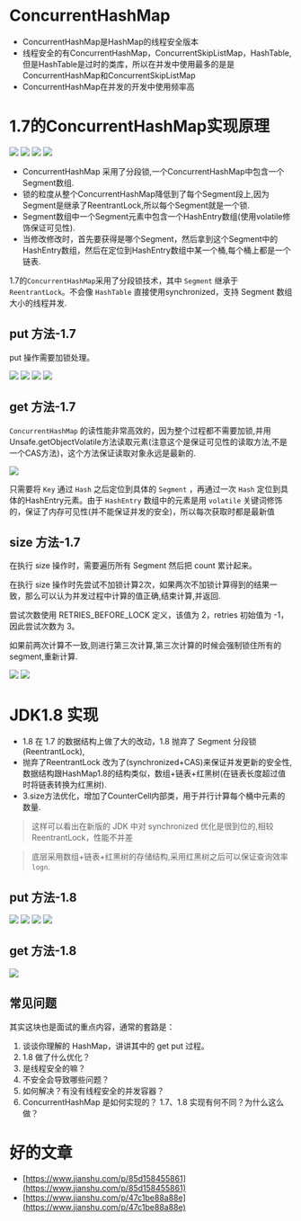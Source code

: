 # ConcurrentHashMap

- ConcurrentHashMap是HashMap的线程安全版本
- 线程安全的有ConcurrentHashMap，ConcurrentSkipListMap，HashTable,但是HashTable是过时的类库，所以在并发中使用最多的是是ConcurrentHashMap和ConcurrentSkipListMap
- ConcurrentHashMap在并发的开发中使用频率高

# 1.7的ConcurrentHashMap实现原理

![](../pics/ConcurrentHashMap数据存储结构.png)
![](../pics/ConcurrentHashMap数据存储结构02.png)
![](../pics/ConcurrentHashMap数据存储结构03.png)
![](../pics/Unsafe类-CAS.png)

* ConcurrentHashMap 采用了分段锁,一个ConcurrentHashMap中包含一个Segment数组.
* 锁的粒度从整个ConcurrentHashMap降低到了每个Segment段上,因为Segment是继承了ReentrantLock,所以每个Segment就是一个锁.
* Segment数组中一个Segment元素中包含一个HashEntry数组(使用volatile修饰保证可见性).
* 当修改修改时，首先要获得是哪个Segment，然后拿到这个Segment中的HashEntry数组，然后在定位到HashEntry数组中某一个桶,每个桶上都是一个链表.

1.7的`ConcurrentHashMap`采用了分段锁技术，其中 `Segment` 继承于 `ReentrantLock`。不会像 `HashTable` 直接使用synchronized，支持 Segment 数组大小的线程并发.

## put 方法-1.7

put 操作需要加锁处理。

![](../pics/put-jdk7.png)
![](../pics/put-jdk7-02.png)
![](../pics/put-jdk7-03.png)
![](../pics/put-jdk7-04.png)

## get 方法-1.7

`ConcurrentHashMap` 的读性能非常高效的，因为整个过程都不需要加锁,并用Unsafe.getObjectVolatile方法读取元素(注意这个是保证可见性的读取方法,不是一个CAS方法)，这个方法保证读取对象永远是最新的.

![](../pics/get方法-jdk7.png)

只需要将 `Key` 通过 `Hash` 之后定位到具体的 `Segment` ，再通过一次 `Hash` 定位到具体的HashEntry元素。由于 `HashEntry` 数组中的元素是用 `volatile` 关键词修饰的，保证了内存可见性(并不能保证并发的安全)，所以每次获取时都是最新值

## size 方法-1.7

在执行 size 操作时，需要遍历所有 Segment 然后把 count 累计起来。

在执行 size 操作时先尝试不加锁计算2次，如果两次不加锁计算得到的结果一致，那么可以认为并发过程中计算的值正确,结束计算,并返回.

尝试次数使用 RETRIES_BEFORE_LOCK 定义，该值为 2，retries 初始值为 -1，因此尝试次数为 3。

如果前两次计算不一致,则进行第三次计算,第三次计算的时候会强制锁住所有的 segment,重新计算.

![](../pics/jdk7-size.png)
![](../pics/jdk7-size02.png)

# JDK1.8 实现

- 1.8 在 1.7 的数据结构上做了大的改动，1.8 抛弃了 Segment 分段锁(ReentrantLock),
- 抛弃了ReentrantLock 改为了(synchronized+CAS)来保证并发更新的安全性,数据结构跟HashMap1.8的结构类似，数组+链表+红黑树(在链表长度超过值时将链表转换为红黑树).
- 3.size方法优化，增加了CounterCell内部类，用于并行计算每个桶中元素的数量.

>这样可以看出在新版的 JDK 中对 synchronized 优化是很到位的,相较ReentrantLock，性能不并差

>底层采用数组+链表+红黑树的存储结构,采用红黑树之后可以保证查询效率`logn`.

## put 方法-1.8

![](../pics/jdk8-CAS保证初始化table是多线程安全的.png)
![](../pics/jdk8-CAS保证初始化table是多线程安全的02.png)
![](../pics/jdk8-CAS保证初始化table是多线程安全的03.png)
![](../pics/jdk8-CAS保证初始化table是多线程安全的04.png)

## get 方法-1.8

![](../pics/jdk8-get.png)

## 常见问题

其实这块也是面试的重点内容，通常的套路是：

1. 谈谈你理解的 HashMap，讲讲其中的 get put 过程。
2. 1.8 做了什么优化？
3. 是线程安全的嘛？
4. 不安全会导致哪些问题？
5. 如何解决？有没有线程安全的并发容器？
6. ConcurrentHashMap 是如何实现的？ 1.7、1.8 实现有何不同？为什么这么做？

# 好的文章

- [https://www.jianshu.com/p/85d158455861](https://www.jianshu.com/p/85d158455861)
- [https://www.jianshu.com/p/47c1be88a88e](https://www.jianshu.com/p/47c1be88a88e)